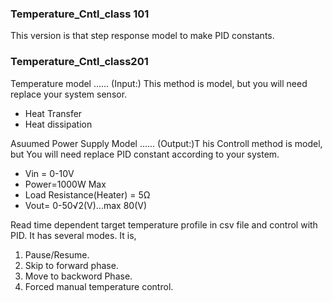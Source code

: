 ### Temperature_Cntl_class 101
This version is that step response model to make PID constants.

### Temperature_Cntl_class201 
Temperature model ......  (Input:) This method is model, but you will need replace your system sensor.
  - Heat Transfer
  - Heat dissipation 


Asuumed Power Supply Model ...... (Output:)T his Controll method is model, but You will need replace PID constant according to your system.
  - Vin = 0-10V
  - Power=1000W Max
  - Load Resistance(Heater) = 5Ω
  - Vout= 0-50√2(V)...max 80(V)


Read time dependent target temperature profile in csv file and control with PID. It has several modes. It is,<p>
  1. Pause/Resume.
  2. Skip to forward phase.
  3. Move to backword Phase.
  4. Forced manual temperature control.
